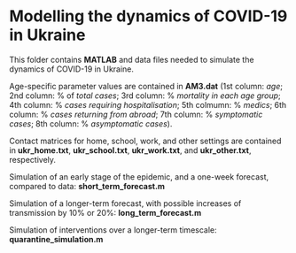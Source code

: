 # Modelling the dynamics of COVID-19 in Ukraine

This folder contains **MATLAB** and data files needed to simulate the dynamics of COVID-19 in Ukraine.

Age-specific parameter values are contained in **AM3.dat** (1st column: *age*; 2nd column: % of *total cases*; 3rd column: % *mortality in each age group*; 4th column: % *cases requiring hospitalisation*; 5th colmumn: % *medics*; 6th column: % *cases returning from abroad*; 7th column: % *symptomatic cases*; 8th column: % *asymptomatic cases*).

Contact matrices for home, school, work, and other settings are contained in **ukr_home.txt**, **ukr_school.txt**, **ukr_work.txt**, and **ukr_other.txt**, respectively.

Simulation of an early stage of the epidemic, and a one-week forecast, compared to data: **short_term_forecast.m**

Simulation of a longer-term forecast, with possible increases of transmission by 10% or 20%: **long_term_forecast.m**

Simulation of interventions over a longer-term timescale: **quarantine_simulation.m**
